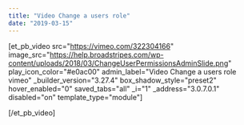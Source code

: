 ```yaml
---
title: "Video Change a users role"
date: "2019-03-15"
---
```


\[et\_pb\_video src="https://vimeo.com/322304166" image\_src="https://help.broadstripes.com/wp-content/uploads/2018/03/ChangeUserPermissionsAdminSlide.png" play\_icon\_color="#e0ac00" admin\_label="Video Change a users role vimeo" \_builder\_version="3.27.4" box\_shadow\_style="preset2" hover\_enabled="0" saved\_tabs="all" \_i="1" \_address="3.0.7.0.1" disabled="on" template\_type="module"\]

\[/et\_pb\_video\]
